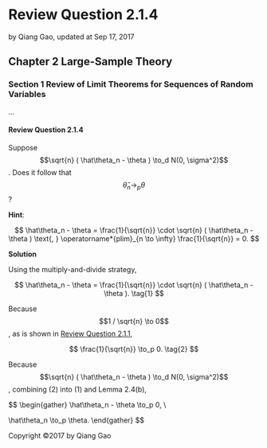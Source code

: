 # Review Question 2.1.4

by Qiang Gao, updated at Sep 17, 2017

## Chapter 2 Large-Sample Theory

### Section 1 Review of Limit Theorems for Sequences of Random Variables

...

#### Review Question 2.1.4

Suppose $$\sqrt{n} ( \hat\theta_n - \theta ) \to_d N(0, \sigma^2)$$. Does it follow that $$\hat\theta_n \to_p \theta$$?

**Hint**:

$$
\hat\theta_n - \theta = \frac{1}{\sqrt{n}} \cdot
\sqrt{n} ( \hat\theta_n - \theta )
\text{, }
\operatorname*{plim}_{n \to \infty}
\frac{1}{\sqrt{n}} = 0.
$$

**Solution**

Using the multiply-and-divide strategy,

$$
\hat\theta_n - \theta = \frac{1}{\sqrt{n}} \cdot
\sqrt{n} ( \hat\theta_n - \theta ).
\tag{1}
$$

Because $$1 / \sqrt{n} \to 0$$, as is shown in [Review Question 2.1.1](2.1.1.md),

$$
\frac{1}{\sqrt{n}} \to_p 0.
\tag{2}
$$

Because $$\sqrt{n} ( \hat\theta_n - \theta ) \to_d N(0, \sigma^2)$$, combining \(2\) into \(1\) and Lemma 2.4\(b\),

$$
\begin{gather}
\hat\theta_n - \theta \to_p 0, \\

\hat\theta_n \to_p \theta.
\end{gather}
$$

Copyright ©2017 by Qiang Gao

